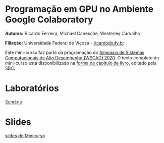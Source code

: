 # Programação em GPU no Ambiente Google Colaboratory

**Autores:** Ricardo Ferreira, Michael Canesche, Westerley Carvalho

**Filiação:** Universidade Federal de Viçosa - ricardo@ufv.br

Este mini-curso faz parte da programação do [Simpósio de Sistemas Computacionais de Alto Desempenho (WSCAD) 2020](). O texto completo do mini-curso está disponibilizado na [forma de capítulo de livro](), editado pela SBC. 

# Laboratórios

[Sumário](https://colab.research.google.com/drive/1eYk9GFgFsLnfxQVMHphMyztFc0GIuZYS?usp=sharing)

# Slides
[slides do Minicurso](https://docs.google.com/presentation/d/e/2PACX-1vScx2eqHIxRzj00xlE8I0f4O-MyjdKLxl-tZkqyuL45DQZ7HZWEUTuk6cPCyFfY6FCCrxXWdQlOVgga/pub?start=false&loop=false&delayms=3000)
